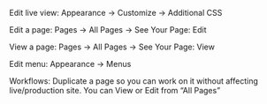 
Edit live view:
Appearance -> Customize -> Additional CSS

Edit a page:
Pages → All Pages → See Your Page: Edit

View a page:
Pages → All Pages → See Your Page: View

Edit menu:
Appearance -> Menus

Workflows:
Duplicate a page so you can work on it without affecting live/production site. You can View or Edit from “All Pages”
